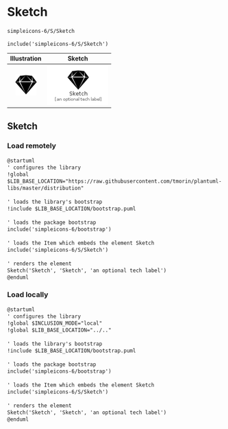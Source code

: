 # Sketch


```text
simpleicons-6/S/Sketch
```

```text
include('simpleicons-6/S/Sketch')
```



| Illustration | Sketch |
| :---: | :---: |
| ![illustration for Illustration](../../simpleicons-6/S/Sketch.png) | ![illustration for Sketch](../../simpleicons-6/S/Sketch.Local.png) |




## Sketch

### Load remotely
```plantuml
@startuml
' configures the library
!global $LIB_BASE_LOCATION="https://raw.githubusercontent.com/tmorin/plantuml-libs/master/distribution"

' loads the library's bootstrap
!include $LIB_BASE_LOCATION/bootstrap.puml

' loads the package bootstrap
include('simpleicons-6/bootstrap')

' loads the Item which embeds the element Sketch
include('simpleicons-6/S/Sketch')

' renders the element
Sketch('Sketch', 'Sketch', 'an optional tech label')
@enduml
```

### Load locally
```plantuml
@startuml
' configures the library
!global $INCLUSION_MODE="local"
!global $LIB_BASE_LOCATION="../.."

' loads the library's bootstrap
!include $LIB_BASE_LOCATION/bootstrap.puml

' loads the package bootstrap
include('simpleicons-6/bootstrap')

' loads the Item which embeds the element Sketch
include('simpleicons-6/S/Sketch')

' renders the element
Sketch('Sketch', 'Sketch', 'an optional tech label')
@enduml
```

